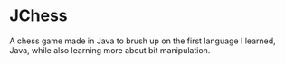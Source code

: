 # JChess

A chess game made in Java to brush up on the first language I learned, Java, while also learning more about bit manipulation.

